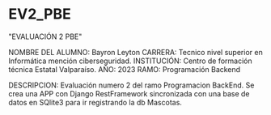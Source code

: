 # EV2_PBE

"EVALUACIÓN 2 PBE"

NOMBRE DEL ALUMNO: Bayron Leyton
CARRERA: Tecnico nivel superior en Informática mención ciberseguridad.
INSTITUCIÓN: Centro de formación técnica Estatal Valparaíso.
AÑO: 2023
RAMO: Programación Backend

DESCRIPCION:
  Evaluación numero 2 del ramo Programacion BackEnd. Se crea una APP con Django RestFramework sincronizada con una base de datos en SQlite3 para ir registrando la db Mascotas.


